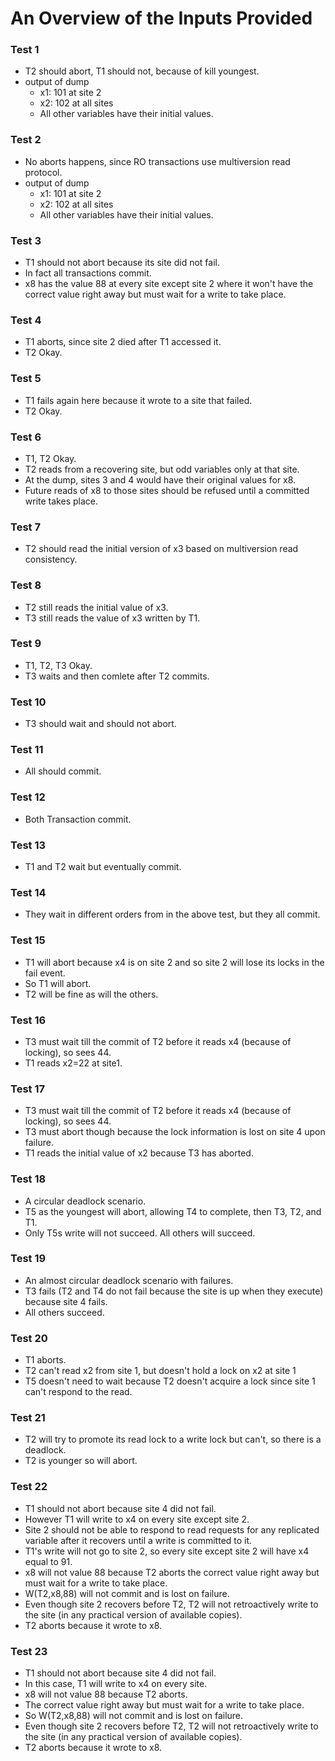 # An Overview of the Inputs Provided

### Test 1
- T2 should abort, T1 should not, because of kill youngest.
- output of dump
    - x1: 101 at site 2
    - x2: 102 at all sites
    - All other variables have their initial values.

### Test 2
- No aborts happens, since RO transactions use multiversion read protocol.
- output of dump
    - x1: 101 at site 2
    - x2: 102 at all sites
    - All other variables have their initial values.

### Test 3
- T1 should not abort because its site did not fail.
- In fact all transactions commit.
- x8 has the value 88 at every site except site 2 where it won't have the correct value right away but must wait for a write to take place.

### Test 4
- T1 aborts, since site 2 died after T1 accessed it.
- T2 Okay.

### Test 5
- T1 fails again here because it wrote to a site that failed.
- T2 Okay.

### Test 6
- T1, T2 Okay.
- T2 reads from a recovering site, but odd variables only at that site.
- At the dump, sites 3 and 4 would have their original values for x8.
- Future reads of x8 to those sites should be refused until a committed write takes place.

### Test 7
- T2 should read the initial version of x3 based on multiversion read consistency.

### Test 8
- T2 still reads the initial value of x3.
- T3 still reads the value of x3 written by T1.

### Test 9
- T1, T2, T3 Okay. 
- T3 waits and then comlete after T2 commits.

### Test 10
- T3 should wait and should not abort.

### Test 11
- All should commit.

### Test 12
- Both Transaction commit.

### Test 13
- T1 and T2 wait but eventually commit.

### Test 14
- They wait in different orders from in the above test, but they all commit.

### Test 15
- T1 will abort because x4 is on site 2 and so site 2 will lose its locks in the fail event.
- So T1 will abort. 
- T2 will be fine as will the others.


### Test 16
- T3 must wait till the commit of T2 before it reads x4 (because of locking), so sees 44.
- T1 reads x2=22 at site1.

### Test 17
- T3 must wait till the commit of T2 before it reads x4 (because of locking), so sees 44.
- T3 must abort though because the lock information is lost on site 4 upon failure.
- T1 reads the initial value of x2 because T3 has aborted.

### Test 18
- A circular deadlock scenario.
- T5 as the youngest will abort, allowing T4 to complete, then T3, T2, and T1.
- Only T5s write will not succeed. All others will succeed.

### Test 19
- An almost circular deadlock scenario with failures.
- T3 fails (T2 and T4 do not fail because the site is up when they execute) because site 4 fails.
- All others succeed.

### Test 20
- T1 aborts.
- T2 can't read x2 from site 1, but doesn't hold a lock on x2 at site 1
- T5 doesn't need to wait because T2 doesn't acquire a lock since site 1 can't respond to the read.

### Test 21
- T2 will try to promote its read lock to a write lock but can't, so there is a deadlock. 
- T2 is younger so will abort.

### Test 22
- T1 should not abort because site 4 did not fail.
- However T1 will write to x4 on every site except site 2.
- Site 2 should not be able to respond to read requests for any replicated variable after it recovers until a write is committed to it.
- T1's write will not go to site 2, so every site except site 2 will have x4 equal to 91.
- x8 will not value 88 because T2 aborts the correct value right away but must wait for a write to take place.
- W(T2,x8,88) will not commit and is lost on failure.
- Even though site 2 recovers before T2, T2 will not retroactively write to the site (in any practical version of available copies).
- T2 aborts because it wrote to x8.

### Test 23
- T1 should not abort because site 4 did not fail.
- In this case, T1 will write to x4 on every site. 
- x8 will not value 88 because T2 aborts.
- The correct value right away but must wait for a write to take place.
- So W(T2,x8,88) will not commit and is lost on failure.
- Even though site 2 recovers before T2, T2 will not retroactively write to the site (in any practical version of available copies).
- T2 aborts because it wrote to x8.